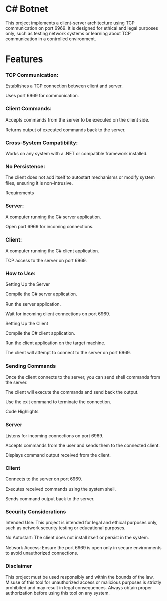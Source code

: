 # C# Botnet

This project implements a client-server architecture using TCP communication on port 6969. It is designed for ethical and legal purposes only, such as testing network systems or learning about TCP communication in a controlled environment.

# Features

### TCP Communication:

Establishes a TCP connection between client and server.

Uses port 6969 for communication.

### Client Commands:

Accepts commands from the server to be executed on the client side.

Returns output of executed commands back to the server.

### Cross-System Compatibility:

Works on any system with a .NET or compatible framework installed.

### No Persistence:

The client does not add itself to autostart mechanisms or modify system files, ensuring it is non-intrusive.

Requirements

### Server:

A computer running the C# server application.

Open port 6969 for incoming connections.

### Client:

A computer running the C# client application.

TCP access to the server on port 6969.

### How to Use:

Setting Up the Server

Compile the C# server application.

Run the server application.

Wait for incoming client connections on port 6969.

Setting Up the Client

Compile the C# client application.

Run the client application on the target machine.

The client will attempt to connect to the server on port 6969.

### Sending Commands

Once the client connects to the server, you can send shell commands from the server.

The client will execute the commands and send back the output.

Use the exit command to terminate the connection.

Code Highlights

### Server

Listens for incoming connections on port 6969.

Accepts commands from the user and sends them to the connected client.

Displays command output received from the client.

### Client

Connects to the server on port 6969.

Executes received commands using the system shell.

Sends command output back to the server.

### Security Considerations

Intended Use: This project is intended for legal and ethical purposes only, such as network security testing or educational purposes.

No Autostart: The client does not install itself or persist in the system.

Network Access: Ensure the port 6969 is open only in secure environments to avoid unauthorized connections.

### Disclaimer

This project must be used responsibly and within the bounds of the law. Misuse of this tool for unauthorized access or malicious purposes is strictly prohibited and may result in legal consequences. Always obtain proper authorization before using this tool on any system.

